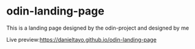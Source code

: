 # odin-landing-page

This is a landing page designed by the odin-project and designed by me

Live preview:https://danieltayo.github.io/odin-landing-page
